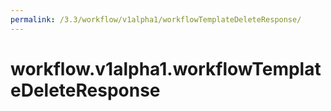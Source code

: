 ```yaml
---
permalink: /3.3/workflow/v1alpha1/workflowTemplateDeleteResponse/
---
```


# workflow.v1alpha1.workflowTemplateDeleteResponse

